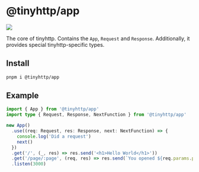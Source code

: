 # @tinyhttp/app

![](https://tinyhttp.v1rtl.site/cover.jpg)

The core of tinyhttp. Contains the `App`, `Request` and `Response`. Additionally, it provides special tinyhttp-specific types.

## Install

```sh
pnpm i @tinyhttp/app
```

## Example

```ts
import { App } from '@tinyhttp/app'
import type { Request, Response, NextFunction } from '@tinyhttp/app'

new App()
  .use((req: Request, res: Response, next: NextFunction) => {
    console.log('Did a request')
    next()
  })
  .get('/', (_, res) => res.send('<h1>Hello World</h1>'))
  .get('/page/:page', (req, res) => res.send(`You opened ${req.params.page}`))
  .listen(3000)
```
